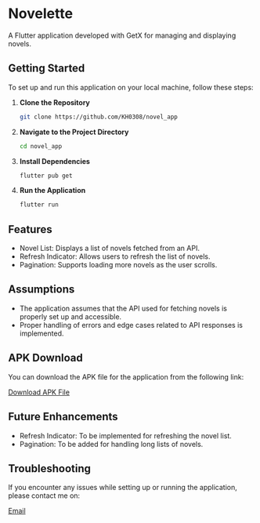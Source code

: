 # Novelette

A Flutter application developed with GetX for managing and displaying novels.

## Getting Started

To set up and run this application on your local machine, follow these steps:

1. **Clone the Repository**

   ```bash
   git clone https://github.com/KH0308/novel_app

   ```

2. **Navigate to the Project Directory**

   ```bash
   cd novel_app

   ```

3. **Install Dependencies**

   ```bash
   flutter pub get

   ```

4. **Run the Application**

   ```bash
   flutter run

   ```

## Features

- Novel List: Displays a list of novels fetched from an API.
- Refresh Indicator: Allows users to refresh the list of novels.
- Pagination: Supports loading more novels as the user scrolls.

## Assumptions

- The application assumes that the API used for fetching novels is properly set up and accessible.
- Proper handling of errors and edge cases related to API responses is implemented.

## APK Download

You can download the APK file for the application from the following link:

[Download APK File](https://drive.google.com/drive/folders/1tu3N6JnLYaRhNlkq3UrDcrrbTJr-TWgl?usp=sharing)

## Future Enhancements

- Refresh Indicator: To be implemented for refreshing the novel list.
- Pagination: To be added for handling long lists of novels.

## Troubleshooting

If you encounter any issues while setting up or running the application, please contact me on:

[Email](khairulikwan262@gmail.com)
